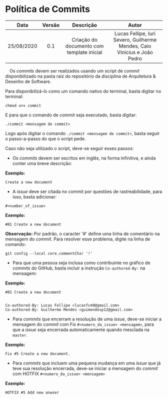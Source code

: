 # Política de Commits

| Data       | Versão | Descrição            | Autor             |
|:----------:|:------:|:--------------------:|:-----------------:|
| 25/08/2020 | 0.1 | Criação do documento com template inicial  | Lucas Fellipe, Iuri Severo, Guilherme Mendes, Caio Vinicius e João Pedro |

 Os _commits_ devem ser realizados usando um script de _commit_ disponibilizado na pasta raiz do repositório da disciplina de Arquitetura & Desenho de Software.

Para disponibilizá-lo como um comando nativo do terminal, basta digitar no terminal:

```chmod u+x commit```

E para que o comando de _commit_ seja executado, basta digitar:
```
./commit <mensagem de commit>
```

Logo após digitar o comando ```./commit <mensagem de commit>```, basta seguir o passo-a-passo do que o script pede.

Caso não seja utilizado o script, deve-se seguir esses passos:

* Os _commits_ devem ser escritos em inglês, na forma infinitiva, e ainda conter uma breve descrição:

**Exemplo:**

```Create a new document```

* A *issue* deve ser citada no commit por questões de rastreabilidade, para isso, basta adicionar:

```
#<number_of_issue>
```

**Exemplo:**

```#01 Create a new document```

**Observação:** Por padrão, o caracter '#' define uma linha de comentário na mensagem do *commit*. Para resolver esse problema, digite na linha de comando:

```git config --local core.commentChar '!'```

* Para que uma pessoa seja inclusa como contribuinte no gráfico de *commits* do GitHub, basta incluir a instrução ```Co-authored-By:``` na mensagem:

**Exemplo:**

```
#01 Create a new document


Co-authored-By: Lucas Fellipe <lucasfcm9@gmail.com>
Co-authored-By: Guilherme Mendes <guimendesp12@gmail.com>
```

* Para _commits_ que encerram a resolução de uma _issue_, deve-se iniciar a mensagem do _commit_ com Fix ```#<numero_da_issue> <mensagem>```, para que a _issue_ seja encerrada automaticamente quando mesclada na ```master```.

**Exemplo:**

```
Fix #5 Create a new document.
```

* Para _commits_ que incluem uma pequena mudança em uma _issue_ que já teve sua resolução encerrada, deve-se iniciar a mensagem do _commit_ com HOTFIX ```#<numero_da_issue> <mensagem>```

**Exemplo:**

```
HOTFIX #5 Add new anwser
```

